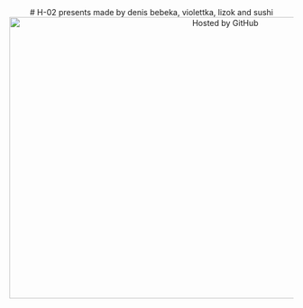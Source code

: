 <div align="center">
# H-02 presents
made by denis bebeka, violettka, lizok and sushi

<a href="https://github.com/HUID1337" title="Привет как дела"> 
<img style="margin:0;padding:0;border:0;" alt="Hosted by GitHub" src="https://media4.giphy.com/media/9TPzouR8PzJF6/giphy.gif?cid=ecf05e4799qdmg97c1ccsn93hi68uhft4s1jnut09kjh5rlj&rid=giphy.gif&ct=g" width="750" height="500" title="Hosted by GitHub" />
